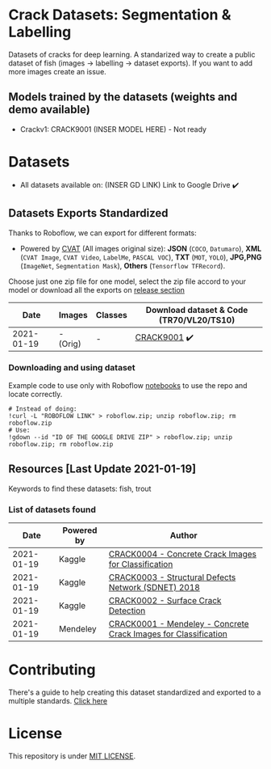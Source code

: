 # Crack Datasets: Segmentation & Labelling

Datasets of cracks for deep learning. A standarized way to create a public dataset of fish (images -> labelling -> dataset exports). If you want to add more images create an issue.

## Models trained by the datasets (weights and demo available)


- Crackv1: CRACK9001 (INSER MODEL HERE) - Not ready

# Datasets 

- All datasets available on: (INSER GD LINK) Link to Google Drive ✔️

## Datasets Exports Standardized

Thanks to Roboflow, we can export for different formats: 

- Powered by [CVAT](https://cvat.org/) (All images original size): **JSON** (`COCO`, `Datumaro`), **XML** (`CVAT Image`, `CVAT Video`, `LabelMe`, `PASCAL VOC`), **TXT** (`MOT`, `YOLO`), **JPG,PNG** (`ImageNet`, `Segmentation Mask`), **Others** (`Tensorflow TFRecord`).

Choose just one zip file for one model, select the zip file accord to your model or download all the exports on [release section](https://github.com/DZPeru/fish-datasets/releases)

| Date       | Images      | Classes | Download dataset & Code (TR70/VL20/TS10) |
| ---------- | ----------- | ------- | ---------------------------------------- |
| 2021-01-19 | - (Orig)    | -       | [CRACK9001](#) ✔️                         |


### Downloading and using dataset

Example code to use only with Roboflow [notebooks](https://models.roboflow.com/object-detection) to use the repo and locate correctly.

```
# Instead of doing:
!curl -L "ROBOFLOW LINK" > roboflow.zip; unzip roboflow.zip; rm roboflow.zip
# Use:
!gdown --id "ID OF THE GOOGLE DRIVE ZIP" > roboflow.zip; unzip roboflow.zip; rm roboflow.zip
```

## Resources [Last Update 2021-01-19]

Keywords to find these datasets: fish, trout

### List of datasets found
| Date       | Powered by  | Author |
| ---------- | ----------- | ------- | 
| 2021-01-19 | Kaggle    | [CRACK0004 - Concrete Crack Images for Classification](https://www.kaggle.com/thesighsrikar/concrete-crack-images-for-classification) |
| 2021-01-19 | Kaggle    | [CRACK0003 - Structural Defects Network (SDNET) 2018](https://www.kaggle.com/aniruddhsharma/structural-defects-network-concrete-crack-images) |
| 2021-01-19 | Kaggle    | [CRACK0002 - Surface Crack Detection](https://www.kaggle.com/arunrk7/surface-crack-detection) |
| 2021-01-19 | Mendeley    | [CRACK0001 - Mendeley - Concrete Crack Images for Classification](https://data.mendeley.com/datasets/5y9wdsg2zt/1) |

# Contributing

There's a guide to help creating this dataset standardized and exported to a multiple standards. [Click here](./CONTRIBUTING.md)

# License

This repository is under [MIT LICENSE](./LICENSE.md).
